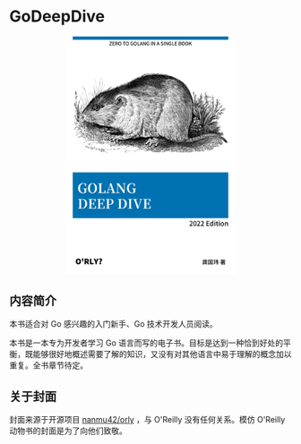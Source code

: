 # GoDeepDive

![Cover](./static/cover.jpeg)

## 内容简介
本书适合对 Go 感兴趣的入门新手、Go 技术开发人员阅读。

本书是一本专为开发者学习 Go 语言而写的电子书。目标是达到一种恰到好处的平衡，既能够很好地概述需要了解的知识，又没有对其他语言中易于理解的概念加以重复。全书章节待定。


## 关于封面
封面来源于开源项目 [nanmu42/orly](https://github.com/nanmu42/orly/blob/master/README_ZH.md) ，与 O'Reilly 没有任何关系。模仿 O'Reilly 动物书的封面是为了向他们致敬。

<style>
img{
    width: 60%;
    padding-left: 20%;
}
</style>